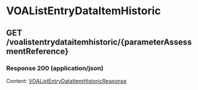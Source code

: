 # VOAListEntryDataItemHistoric


## GET /voalistentrydataitemhistoric/{parameterAssessmentReference}
### Response 200 (application/json)
Content: [VOAListEntryDataItemHistoricResponse](VOAListEntryDataItemHistoricResponse.md)

